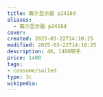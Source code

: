 ```yaml
---
title: 戴尔显示器 p2418d 
aliases:
  - 戴尔显示器 p2418d 
cover: 
created: 2025-03-22T14:10:25
modified: 2025-03-22T14:10:25
description: 4K，1400转手
price: 1400
tags: 
- consume/sailed
type: 3c
wikipedia:
---
```

